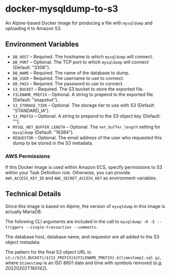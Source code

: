 # docker-mysqldump-to-s3

An Alpine-based Docker image for producing a file with `mysqldump` and uploading it to Amazon S3.

## Environment Variables

- `DB_HOST` – Required. The hostname to which `mysqldump` will connect.
- `DB_PORT` – Optional. The TCP port to which `mysqldump` will connect (Default: "3306").
- `DB_NAME` – Required. The name of the database to dump.
- `DB_USER` – Required. The username to use to connect.
- `DB_PASS` – Required. The password to use to connect.
- `S3_BUCKET` – Required. The S3 bucket to store the exported file.
- `FILENAME_PREFIX` – Optional. A string to prepend to the exported file (Default: "snapshot").
- `S3_STORAGE_TIER` – Optional. The storage tier to use with S3 (Default: "STANDARD_IA").
- `S3_PREFIX` – Optional. A string to prepend to the S3 object key (Default: "").
- `MYSQL_NET_BUFFER_LENGTH` – Optional. The `net_buffer_length` setting for `mysqldump` (Default: "16384").
- `REQUESTOR` – Optional. The email address of the user who requested this dump to be stored in the S3 metadata.

### AWS Permissions

If this Docker image is used within Amazon ECS, specify permissions to S3 within your Task Definition role. Otherwise, you can provide `AWS_ACCESS_KEY_ID` and `AWS_SECRET_ACCESS_KEY` as environment variables.

## Technical Details

Since this image is based on Alpine, the version of `mysqldump` in this image is actually MariaDB.

The following CLI arguments are included in the call to `mysqldump`: `-R -E --triggers --single-transaction --comments`.

The database host, database name, and requestor are all added to the S3 object metadata.

The pattern for the final S3 object URL is: `s3://${S3_BUCKET}/${S3_PREFIX}${FILENAME_PREFIX}-${timestamp}.sql.gz`, where `$timestamp` is an ISO 8601 date and time with symbols removed (e.g. _20220202T160142_).
